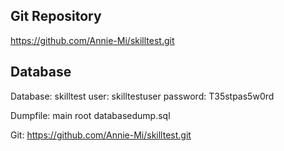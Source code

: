 ## Git Repository
https://github.com/Annie-Mi/skilltest.git

## Database

Database: skilltest
user: skilltestuser
password: T35stpas5w0rd



Dumpfile: main root databasedump.sql

Git: https://github.com/Annie-Mi/skilltest.git